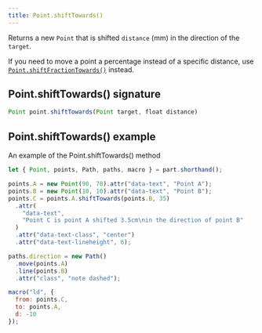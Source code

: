 ```yaml
---
title: Point.shiftTowards()
---
```


Returns a new `Point` that is shifted `distance` (mm) in the direction of the `target`.

If you need to move a point a percentage instead of a specific distance, use [`Point.shiftFractionTowards()`](/reference/api/point/shiftfractiontowards/) instead.

## Point.shiftTowards() signature

```js
Point point.shiftTowards(Point target, float distance)
```

## Point.shiftTowards() example

<Example part="point_shifttowards">
An example of the Point.shiftTowards() method
</Example>

```js
let { Point, points, Path, paths, macro } = part.shorthand();

points.A = new Point(90, 70).attr("data-text", "Point A");
points.B = new Point(10, 10).attr("data-text", "Point B");
points.C = points.A.shiftTowards(points.B, 35)
  .attr(
    "data-text",
    "Point C is point A shifted 3.5cm\nin the direction of point B"
  )
  .attr("data-text-class", "center")
  .attr("data-text-lineheight", 6);

paths.direction = new Path()
  .move(points.A)
  .line(points.B)
  .attr("class", "note dashed");

macro("ld", {
  from: points.C,
  to: points.A,
  d: -10
});
```
